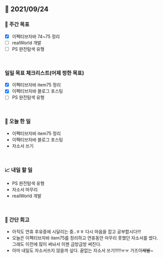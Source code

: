 ## 📅 2021/09/24


### 👏 주간 목표
- [x] 이펙티브자바 74~75 정리
- [ ] realWorld 개발
- [ ] PS 완전탐색 유형

<br/>

### 일일 목표 체크리스트(어제 정한 목표)
- [x] 이펙티브자바 item75 정리
- [x] 이펙티브자바 블로그 포스팅
- [ ] PS 완전탐색 유형

<br/>

### 💯 오늘 한 일

- 이펙티브자바 item75 정리
- 이펙티브자바 블로그 포스팅
- 자소서 쓰기

<br/>

### 📈 내일 할 일

- PS 완전탐색 유형
- 자소서 마무리
- realWorld 개발

<br/>

### 🤔 간단 회고

- 아직도 연휴 후유증에 시달리는 중..ㅎㅎ 다시 마음을 잡고 공부합시다!!!
- 오늘은 이펙티브자바 item75를 정리하고 연휴동안 마무리 못했던 자소서를 썼다. 그래도 이전에 많이 써놔서 이젠 금방금방 써진다.
- 아마 내일도 자소서쓰지 않을까 싶다. 끝없는 자소서 쓰기!!!!!ㅠㅠ 가즈아~~제발~~~
 


